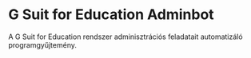 # G Suit for Education Adminbot

A G Suit for Education rendszer adminisztrációs feladatait automatizáló programgyűjtemény.

